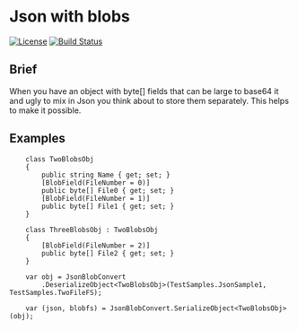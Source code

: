 # Json with blobs
  
[![License](http://img.shields.io/badge/license-mit-blue.svg?style=flat-square)](https://raw.githubusercontent.com/json-iterator/go/master/LICENSE)
[![Build Status](https://travis-ci.org/gvaduha/json-with-blobs.svg?branch=master)](https://travis-ci.org/gvaduha/json-with-blobs)

## Brief
When you have an object with byte[] fields that can be large to base64 it and ugly to mix in Json you think about to store them separately. This helps to make it possible.

## Examples
```
    class TwoBlobsObj
    {
        public string Name { get; set; }
        [BlobField(FileNumber = 0)]
        public byte[] File0 { get; set; }
        [BlobField(FileNumber = 1)]
        public byte[] File1 { get; set; }
    }

    class ThreeBlobsObj : TwoBlobsObj
    {
        [BlobField(FileNumber = 2)]
        public byte[] File2 { get; set; }
    }
```
```
    var obj = JsonBlobConvert
        .DeserializeObject<TwoBlobsObj>(TestSamples.JsonSample1, TestSamples.TwoFileFS);

    var (json, blobfs) = JsonBlobConvert.SerializeObject<TwoBlobsObj>(obj);
```
